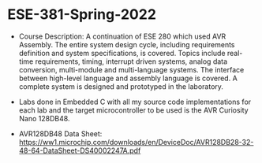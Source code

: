 # ESE-381-Spring-2022

* Course Description: A continuation of ESE 280 which used AVR Assembly. The entire system design cycle, including requirements definition and system specifications, is covered. Topics include real-time requirements, timing, interrupt driven systems, analog data conversion, multi-module and multi-language systems. The interface between high-level language and assembly language is covered. A complete system is designed and prototyped in the laboratory.

* Labs done in Embedded C with all my source code implementations for each lab and the target microcontroller to be used is the AVR Curiosity Nano 128DB48.

* AVR128DB48 Data Sheet: https://ww1.microchip.com/downloads/en/DeviceDoc/AVR128DB28-32-48-64-DataSheet-DS40002247A.pdf
